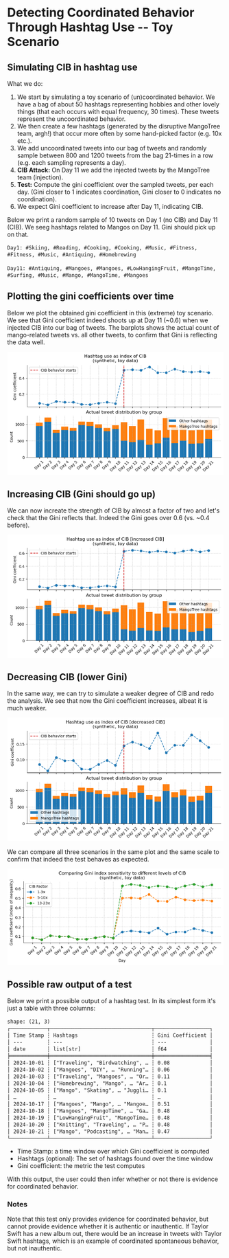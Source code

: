 # Detecting Coordinated Behavior Through Hashtag Use -- Toy Scenario

## Simulating CIB in hashtag use
What we do:  
1. We start by simulating a toy scenario of (un)coordinated behavior. We have a bag of about 50 hashtags representing hobbies and other lovely things (that each occurs with equal frequency, 30 times). These tweets represent the uncoordinated behavior.  
1. We then create a few hashtags (generated by the disruptive MangoTree team, argh!) that occur more often by some hand-picked factor (e.g. 10x etc.).  
1. We add uncoordinated tweets into our bag of tweets and randomly sample between 800 and 1200 tweets from the bag 21-times in a row (e.g. each sampling represents a day).
1. **CIB Attack:** On Day 11 we add the injected tweets by the MangoTree team (injection).
1. **Test:** Compute the gini coefficient over the sampled tweets, per each day. (Gini closer to 1 indicates coordination, Gini closer to 0 indicates no coordination).
1. We expect Gini coefficient to increase after Day 11, indicating CIB.

Below we print a random sample of 10 tweets on Day 1 (no CIB) and Day 11 (CIB). We seeg hashtags related to Mangos on Day 11. Gini should pick up on that.

    Day1: #Skiing, #Reading, #Cooking, #Cooking, #Music, #Fitness, #Fitness, #Music, #Antiquing, #Homebrewing
    
    Day11: #Antiquing, #Mangoes, #Mangoes, #LowHangingFruit, #MangoTime, #Surfing, #Music, #Mango, #MangoTime, #Mangoes


## Plotting the gini coefficients over time

Below we plot the obtained gini coefficient in this (extreme) toy scenario. We see that Gini coefficient indeed shoots up at Day 11 (~0.6) when we injected CIB into our bag of tweets. The barplots shows the actual count of mango-related tweets vs. all other tweets, to confirm that Gini is reflecting the data well.


    
![png](test_files/test_7_0.png)
    


## Increasing CIB (Gini should go up)
We can now increate the strength of CIB by almost a factor of two and let's check that the Gini reflects that. Indeed the Gini goes over 0.6 (vs. ~0.4 before).


    
![png](test_files/test_10_0.png)
    


## Decreasing CIB (lower Gini)
In the same way, we can try to simulate a weaker degree of CIB and redo the analysis. We see that now the Gini coefficient increases, albeat it is much weaker.


    
![png](test_files/test_13_0.png)
    


We can compare all three scenarios in the same plot and the same scale to confirm that indeed the test behaves as expected.


    
![png](test_files/test_15_0.png)
    


## Possible raw output of a test

Below we print a possible output of a hashtag test. In its simplest form it's just a table with three columns:  

    shape: (21, 3)
    ┌────────────┬─────────────────────────────────┬──────────────────┐
    │ Time Stamp ┆ Hashtags                        ┆ Gini Coefficient │
    │ ---        ┆ ---                             ┆ ---              │
    │ date       ┆ list[str]                       ┆ f64              │
    ╞════════════╪═════════════════════════════════╪══════════════════╡
    │ 2024-10-01 ┆ ["Traveling", "Birdwatching", … ┆ 0.08             │
    │ 2024-10-02 ┆ ["Mangoes", "DIY", … "Running"… ┆ 0.06             │
    │ 2024-10-03 ┆ ["Traveling", "Mangoes", … "Or… ┆ 0.11             │
    │ 2024-10-04 ┆ ["Homebrewing", "Mango", … "Ar… ┆ 0.1              │
    │ 2024-10-05 ┆ ["Mango", "Skating", … "Juggli… ┆ 0.1              │
    │ …          ┆ …                               ┆ …                │
    │ 2024-10-17 ┆ ["Mangoes", "Mango", … "Mangoe… ┆ 0.51             │
    │ 2024-10-18 ┆ ["Mangoes", "MangoTime", … "Ga… ┆ 0.48             │
    │ 2024-10-19 ┆ ["LowHangingFruit", "MangoTime… ┆ 0.48             │
    │ 2024-10-20 ┆ ["Knitting", "Traveling", … "P… ┆ 0.48             │
    │ 2024-10-21 ┆ ["Mango", "Podcasting", … "Man… ┆ 0.47             │
    └────────────┴─────────────────────────────────┴──────────────────┘


- Time Stamp: a time window over which Gini coefficient is computed
- Hashtags (optional): The set of hashtags found over the time window
- Gini coefficient: the metric the test computes

With this output, the user could then infer whether or not there is evidence for coordinated behavior.  

### Notes

Note that this test only provides evidence for coordinated behavior, but cannot provide evidence whether it is authentic or inauthentic. If Taylor Swift has a new album out, there would be an increase in tweets with Taylor Swift hashtags, which is an example of coordinated spontaneous behavior, but not inauthentic.
